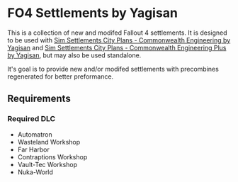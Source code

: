# FO4 Settlements by Yagisan

This is a collection of new and modifed Fallout 4 settlements.
It is designed to be used with [Sim Settlements City Plans - Commonwealth Engineering by Yagisan](https://www.nexusmods.com/fallout4/mods/37410) and [Sim Settlements City Plans - Commonwealth Engineering Plus by Yagisan](https://www.nexusmods.com/fallout4/mods/37409), but may also be used standalone.

It's goal is to provide new and/or modifed settlements with precombines regenerated for better preformance.

## Requirements
### Required DLC
* Automatron
* Wasteland Workshop
* Far Harbor
* Contraptions Workshop
* Vault-Tec Workshop
* Nuka-World